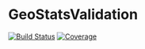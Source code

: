 # GeoStatsValidation

[![Build Status](https://github.com/JuliaEarth/GeoStatsValidation.jl/actions/workflows/CI.yml/badge.svg?branch=main)](https://github.com/JuliaEarth/GeoStatsValidation.jl/actions/workflows/CI.yml?query=branch%3Amain)
[![Coverage](https://codecov.io/gh/JuliaEarth/GeoStatsValidation.jl/branch/main/graph/badge.svg)](https://codecov.io/gh/JuliaEarth/GeoStatsValidation.jl)

